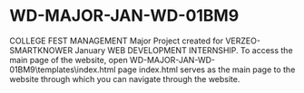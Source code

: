# WD-MAJOR-JAN-WD-01BM9
COLLEGE FEST MANAGEMENT Major Project created for VERZEO-SMARTKNOWER January WEB DEVELOPMENT INTERNSHIP.
To access the main page of the website, open 
WD-MAJOR-JAN-WD-01BM9\templates\index.html page 
index.html serves as the main page to the website through which you can navigate through the website.
